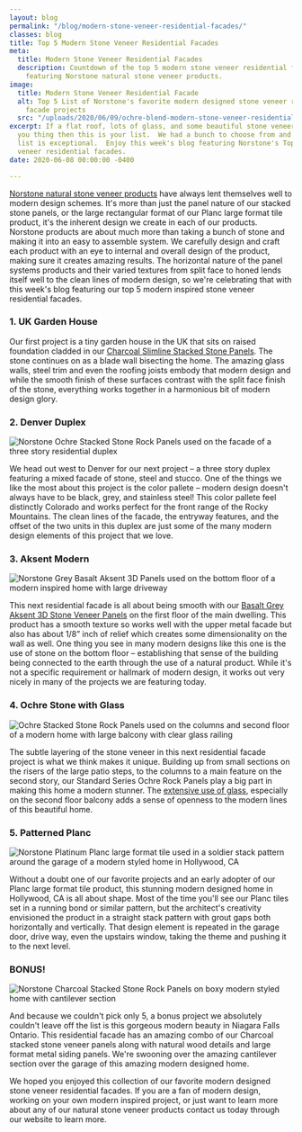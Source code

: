 ```yaml
---
layout: blog
permalink: "/blog/modern-stone-veneer-residential-facades/"
classes: blog
title: Top 5 Modern Stone Veneer Residential Facades
meta:
  title: Modern Stone Veneer Residential Facades
  description: Countdown of the top 5 modern stone veneer residential facade projects
    featuring Norstone natural stone veneer products.
image:
  title: Modern Stone Veneer Residential Facade
  alt: Top 5 List of Norstone's favorite modern designed stone veneer residential
    facade projects
  src: "/uploads/2020/06/09/ochre-blend-modern-stone-veneer-residential-facade.jpg"
excerpt: If a flat roof, lots of glass, and some beautiful stone veneer facades are
  you thing then this is your list.  We had a bunch to choose from and think this
  list is exceptional.  Enjoy this week's blog featuring Norstone's Top 5 modern stone
  veneer residential facades.
date: 2020-06-08 00:00:00 -0400

---
```

[Norstone natural stone veneer products](https://www.norstoneusa.com/products/) have always lent themselves well to modern design schemes. It's more than just the panel nature of our stacked stone panels, or the large rectangular format of our Planc large format tile product, it's the inherent design we create in each of our products. Norstone products are about much more than taking a bunch of stone and making it into an easy to assemble system. We carefully design and craft each product with an eye to internal and overall design of the product, making sure it creates amazing results. The horizontal nature of the panel systems products and their varied textures from split face to honed lends itself well to the clean lines of modern design, so we're celebrating that with this week's blog featuring our top 5 modern inspired stone veneer residential facades.

### 1. UK Garden House

Our first project is a tiny garden house in the UK that sits on raised foundation cladded in our [Charcoal Slimline Stacked Stone Panels](https://www.norstoneusa.com/blog/norstone-slim-line-budget-stone-veneer/). The stone continues on as a blade wall bisecting the home. The amazing glass walls, steel trim and even the roofing joists embody that modern design and while the smooth finish of these surfaces contrast with the split face finish of the stone, everything works together in a harmonious bit of modern design glory.

### 2. Denver Duplex

![Norstone Ochre Stacked Stone Rock Panels used on the facade of a three story residential duplex](/uploads/2020/06/09/ochre-stacked-modern-stone-veneer-residential-facade.jpg)

We head out west to Denver for our next project – a three story duplex featuring a mixed facade of stone, steel and stucco. One of the things we like the most about this project is the color pallete – modern design doesn't always have to be black, grey, and stainless steel! This color pallete feel distinctly Colorado and works perfect for the front range of the Rocky Mountains. The clean lines of the facade, the entryway features, and the offset of the two units in this duplex are just some of the many modern design elements of this project that we love.

### 3. Aksent Modern

![Norstone Grey Basalt Aksent 3D Panels used on the bottom floor of a modern inspired home with large driveway](/uploads/2020/06/09/grey-aksent-3d-modern-stone-veneer-residential-facade.jpg)

This next residential facade is all about being smooth with our [Basalt Grey Aksent 3D Stone Veneer Panels](https://www.norstoneusa.com/products/aksent-modern-tiles/grey/) on the first floor of the main dwelling. This product has a smooth texture so works well with the upper metal facade but also has about 1/8” inch of relief which creates some dimensionality on the wall as well. One thing you see in many modern designs like this one is the use of stone on the bottom floor – establishing that sense of the building being connected to the earth through the use of a natural product. While it's not a specific requirement or hallmark of modern design, it works out very nicely in many of the projects we are featuring today.

### 4. Ochre Stone with Glass

![Ochre Stacked Stone Rock Panels used on the columns and second floor of a modern home with large balcony with clear glass railing](/uploads/2020/06/09/ochre-blend-modern-stone-veneer-residential-facade.jpg)

The subtle layering of the stone veneer in this next residential facade project is what we think makes it unique. Building up from small sections on the risers of the large patio steps, to the columns to a main feature on the second story, our Standard Series Ochre Rock Panels play a big part in making this home a modern stunner. The [extensive use of glass](https://www.norstoneusa.com/blog/glass-steel-stone-for-modern-homes/), especially on the second floor balcony adds a sense of openness to the modern lines of this beautiful home.

### 5. Patterned Planc

![Norstone Platinum Planc large format tile used in a soldier stack pattern around the garage of a modern styled home in Hollywood, CA](/uploads/2020/06/09/platinum-planc-modern-stone-veneer-residential-facade.jpg)

Without a doubt one of our favorite projects and an early adopter of our Planc large format tile product, this stunning modern designed home in Hollywood, CA is all about shape. Most of the time you'll see our Planc tiles set in a running bond or similar pattern, but the architect's creativity envisioned the product in a straight stack pattern with grout gaps both horizontally and vertically. That design element is repeated in the garage door, drive way, even the upstairs window, taking the theme and pushing it to the next level.

### BONUS!

![Norstone Charcoal Stacked Stone Rock Panels on boxy modern styled home with cantilever section](/uploads/2020/06/09/charcoal-split-face-modern-stone-veneer-residential-facade.jpg)

And because we couldn't pick only 5, a bonus project we absolutely couldn't leave off the list is this gorgeous modern beauty in Niagara Falls Ontario. This residential facade has an amazing combo of our Charcoal stacked stone veneer panels along with natural wood details and large format metal siding panels. We're swooning over the amazing cantilever section over the garage of this amazing modern designed home.

We hoped you enjoyed this collection of our favorite modern designed stone veneer residential facades. If you are a fan of modern design, working on your own modern inspired project, or just want to learn more about any of our natural stone veneer products contact us today through our website to learn more.